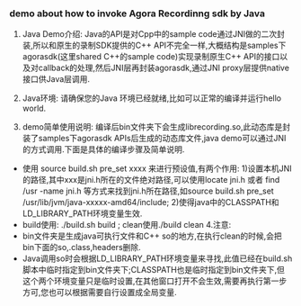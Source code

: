 ### demo about how to invoke Agora Recordinng sdk by Java
1. Java Demo介绍:
  Java的API是对Cpp中的sample code通过JNI做的二次封装,所以和原生的录制SDK提供的C++ API不完全一样,大概结构是samples下agorasdk(这里shared C++的sample code)实现录制原生C++ API的接口以及对callback的处理,然后JNI层再封装agorasdk,通过JNI proxy层提供native接口供Java层调用.
    
2. Java环境:
  请确保您的Java 环境已经就绪,比如可以正常的编译并运行hello world.

3. demo简单使用说明:
  编译后bin文件夹下会生成librecording.so,此动态库是封装了samples下agorasdk APIs后生成的动态库文件,java demo可以通过JNI的方式调用.下面是具体的编译步骤及简单说明.
  - 
    使用 source build.sh pre_set xxxx 来进行预设值,有两个作用:
      1)设置本机JNI的路径,其中xxx是jni.h所在的文件绝对路径,可以使用locate jni.h 或者 find /usr -name jni.h 等方式来找到jni.h所在路径,如source build.sh pre_set /usr/lib/jvm/java-xxxxx-amd64/include;
      2)使得java中的CLASSPATH和LD_LIBRARY_PATH环境变量生效.
  - 
    build使用: ./build.sh build ; clean使用./build clean 
4.注意:
  - bin文件夹是生成java可执行文件和C++ so的地方,在执行clean的时候,会把bin下面的so,.class,headers删除.
  - Java调用so时会根据LD_LIBRARY_PATH环境变量来寻找,此值已经在build.sh脚本中临时指定到bin文件夹下;CLASSPATH也是临时指定到bin文件夹下,但这个两个环境变量只是临时设置,在其他窗口打开不会生效,需要再执行第一步方可,您也可以根据需要自行设置成全局变量.


